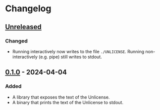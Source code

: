 # Changelog

<!-- https://keepachangelog.com/en/1.1.0/ -->

## [Unreleased]

### Changed

- Running interactively now writes to the file `./UNLICENSE`.
  Running non-interactively (e.g. pipe) still writes to stdout.

## [0.1.0] - 2024-04-04

### Added

- A library that exposes the text of the Unlicense.
- A binary that prints the text of the Unlicense to stdout.

[unreleased]: https://github.com/senekor/unlicense/compare/v0.1.0...HEAD
[0.1.0]: https://github.com/senekor/unlicense/releases/tag/v0.1.0
